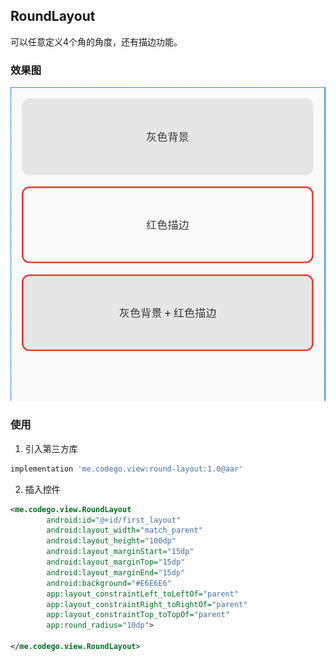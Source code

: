 ## RoundLayout
可以任意定义4个角的角度，还有描边功能。

### 效果图
![](image/display.png)

### 使用

1. 引入第三方库
```gradle
implementation 'me.codego.view:round-layout:1.0@aar'
```

2. 插入控件
```xml
<me.codego.view.RoundLayout
        android:id="@+id/first_layout"
        android:layout_width="match_parent"
        android:layout_height="100dp"
        android:layout_marginStart="15dp"
        android:layout_marginTop="15dp"
        android:layout_marginEnd="15dp"
        android:background="#E6E6E6"
        app:layout_constraintLeft_toLeftOf="parent"
        app:layout_constraintRight_toRightOf="parent"
        app:layout_constraintTop_toTopOf="parent"
        app:round_radius="10dp">

</me.codego.view.RoundLayout>
```